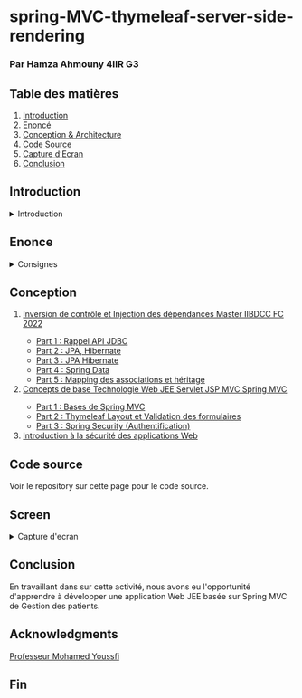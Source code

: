 # spring-MVC-thymeleaf-server-side-rendering

### Par Hamza Ahmouny 4IIR G3

## Table des matières 
<ol>
<li><a href="#introduction">Introduction</a></li>
<li><a href="#enonce">Enoncé</a></li>
<li><a href="#conception">Conception & Architecture</a></li>
<li><a href="#codesource">Code Source</a></li>
<li><a href="#screen">Capture d’Ecran</a></li>
<li><a href="#conclusion">Conclusion</a></li>
</ol>



## Introduction

<details>
<summary>Introduction</summary>
<p>L'économie et la technologie d'aujourd'hui ont intensifié la nécessité de disposer de solutions de gestion des informations plus rapides, plus efficaces et à plus grande échelle. La spécification J2EE répond à ces défis en offrant un modèle de programmation qui améliore la productivité de développement, qui standardise la plateforme d'hébergement des applications d'entreprise et qui garantit la portabilité des applications développées grâce à une vaste suite de tests.</p>

<p>L'architecture J2EE prend en charge le développement à base de composants d'applications d'entreprise multiniveaux. Un système d'application J2EE comprend en général les niveaux suivants :</p>

### Niveau client
<p>Au niveau client, les composants Web (servlets ou fichiers JavaServer Pages (JSP), par exemple) ou les applications Java autonomes offrent une interface dynamique vers le niveau intermédiaire.</p>

### Niveau intermédiaire
<p>Au niveau serveur, ou niveau intermédiaire, les beans enterprise et les services Web encapsulent une logique applicative réutilisable et distribuable pour l'application. Ces composants de niveau serveur sont contenus dans un serveur d'applications J2EE qui offre une plateforme permettant à ces composants d'exécuter des actions et de stocker des données.</p>

### Niveau données d'entreprise
<p>C'est à ce niveau que les données de l'entreprise sont stockées et conservées, en général dans une base de données relationnelle.</p>
</details>


## Enonce

<details>
<summary>Consignes</summary>
<ol>
    <li>Présenter l'application web JEE Gestion des patients de l'activité pratique N°3 et N°4 avec ses quatres parties :
        <ul>
            <li>Partie 1 : Rechercher les patients, pagination et suppression des patients</li>
            <li>Partie 2 : Page template, Ajout des patients, validation des formulaires, édition et mise à jour des patients</li>
            <li>Partie 3 : Spring Security (Stratégies : InMemoryAuthentication et JDBCAuthentication)</li>
            <li>Partie 4 : Spring Security (Stratégie : UserDetailsService)</li>
        </ul>
    </li>
    <li>Présenter des fonctionnalités  et améliorations apportées à l'application ( Recherche Multi Critère, Ajouter d'autres attributs à la classe Patient, Améliorer le design, corriger quelques imperfections, améliorer la sécurité, etc.)</li>
    <li>Présenter le repository GitHub de votre application ainsi que les différentes branches et commits effectués</li>
    <li>Répondre aux questions que je vous poserai au niveau du code source de votre application</li>
    <li>Bonus : Ajouter la gestion d'autres entités en plus de Patient , comme : Médecin, Rendez-vous, Consultation, etc...)</li>
    <li>Il aussi important de montrer l'état d'avancement de votre projet dans les séances TP avant le contrôle</li>
    <li>Remettre un compte rendu dans un repository GitHub (Code source et Rapport (README.MD ou PDF))</li>
</ol>
</details>

## Conception
<ol>
    <li><a href="https://www.youtube.com/watch?v=vU6kcFEYeV8">Inversion de contrôle et Injection des dépendances Master IIBDCC FC 2022</a></li>
    <ul>
        <li><a href="https://www.youtube.com/watch?v=kvGL01TIvz8">Part 1 : Rappel API JDBC</a></li>
        <li><a href="https://www.youtube.com/watch?v=kvGL01TIvz8">Part 2 : JPA, Hibernate</a></li>
        <li><a href="https://www.youtube.com/watch?v=BftLthOpfm4">Part 3 : JPA Hibernate</a></li>
        <li><a href="https://www.youtube.com/watch?v=xr-kMrV4gEo">Part 4 : Spring Data</a></li>
        <li><a href="https://www.youtube.com/watch?v=X1ts0D4uPlo">Part 5 : Mapping des associations et héritage</a></li>
    </ul>
    <li><a href="https://www.youtube.com/watch?v=vl1sKA-6aYE">Concepts de base Technologie Web JEE Servlet JSP MVC Spring MVC</a></li>
    <ul>
        <li><a href="https://www.youtube.com/watch?v=Zaf3XIP2wss">Part 1 : Bases de Spring MVC</a></li>
        <li><a href="https://www.youtube.com/watch?v=eoBE745lDE0">Part 2 : Thymeleaf Layout et Validation des formulaires</a></li>
        <li><a href="https://www.youtube.com/watch?v=Ejdeqs4rWek">Part 3 : Spring Security (Authentification)</a></li>
    </ul>
    <li><a href="https://youtu.be/vI185qymSVo">Introduction à la sécurité des applications Web</a></li>
</ol>

## Code source

Voir le repository sur cette page pour le code source.

## Screen

<details>
<summary>Capture d'ecran</summary>

### liste des patients
![listepatient](https://user-images.githubusercontent.com/46407388/160884884-fd1449ea-1a65-407b-8309-91ba528a48b4.png)
### rechercher un patient
![recherchepatient](https://user-images.githubusercontent.com/46407388/160884887-340ef4a1-e930-4561-9ab6-fbb63bdfe27a.png)
### supprimer un patient
![deletepatient](https://user-images.githubusercontent.com/46407388/160884881-4153cc72-54c2-4917-b619-452ac7f1b796.png)
### ajouter un patient
![ajouterpatient](https://user-images.githubusercontent.com/46407388/164934234-5ee7d5c8-fa5d-41d0-a011-dfa5780f8505.png)
### editer un patient
![editerpatient](https://user-images.githubusercontent.com/46407388/164934236-4ea365d9-bfc9-4410-a8d7-0fa3ded07d02.png)
### login 
![login](https://user-images.githubusercontent.com/46407388/164934239-c23f4a70-7971-48b8-ab4a-04960104702e.png)
### liste des patients version ADMIN
![listepatientADMIN](https://user-images.githubusercontent.com/46407388/164934237-95e7d4de-f303-41cd-8979-6d1147d17d30.png)
### liste des patients version USER
![listepatientUSER](https://user-images.githubusercontent.com/46407388/164934238-ae2428e0-389f-4b65-9132-1a0e7435d891.png)
### Recherche multiple
![recherchemultiple](https://user-images.githubusercontent.com/46407388/165650582-0df6a080-a839-47fc-bf40-9c618f338a3c.png)

</details>

## Conclusion

En travaillant dans sur cette activité, nous avons eu l'opportunité d'apprendre à développer une application Web JEE basée sur Spring MVC de Gestion des patients.


## Acknowledgments

<a href="https://www.youtube.com/channel/UCCwIYNpQVHZTd3Vx_krnmdA">Professeur Mohamed Youssfi</a>

## Fin
